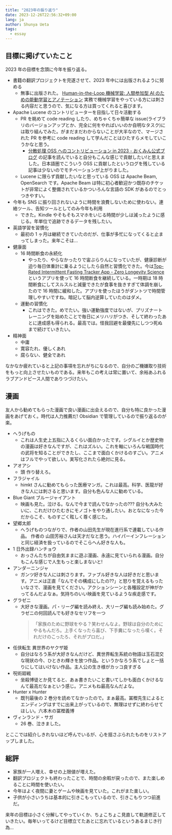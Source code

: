 ```yaml
---
title: "2023年の振り返り"
date: 2023-12-26T22:56:32+09:00
lang: ja
author: Shunya Ueta
tags:
  - essay
---
```


## 目標に掲げていたこと

2023 年の目標を念頭に今年を振り返る。

- 書籍の翻訳プロジェクトを完遂させて、2023 年中には出版されるように努める
  - 無事に出版された。
    [Human-in-the-Loop 機械学習: 人間参加型 AI のための能動学習とアノテーション](https://amzn.to/47u5tFz)
    実務で機械学習をやっている方には刺さる内容だと思うので、気になる方は買ってくれると喜びます。
- Apache Lucene のコントリビューターを目指して日々活動する
  - PR を眺めて code reading したり、めちゃくちゃ簡単な issue(ライブラリのバージョンアップとか、完全に何をやればいいのか自明なタスク)には取り組んでみた。がまだまだわからないことが大半なので、マージされた PR を参考に code reading して学んだことはひたすらメモしていこうかなと思う。
    - [分散処理 OSS へのコントリビューション in 2023 \- おくみん公式ブログ](https://blog.okumin.com/entry/2023/12/25/011606)
      の記事を読んでいると自分もこんな感じで貢献したい!と思えました。日本語圏でこういう OSS に貢献したというログを残している記事は少ないのでモチベーションが上がりました。
  - Lucene に限らず貢献したいなと思っている OSS は Apache Beam, OpenSearch です。Apache Beam は特に初心者歓迎かつ既存のチケットが非常によく整備されているかついろんな言語の SDK があるのでとっつきやすい。
- 今年も SNS に振り回されないように時間を浪費しないために使わない。連絡ツール、告知ツールとしてのみ今年も利用
  - できた。Kindle やそもそもスマホをいじる時間が少しは減ったように感じる。年単位で追跡できるデータを残したい。
- 英語学習を習慣化
  - 最初の 1 ヶ月は継続できていたのだが、仕事が多忙になってくると止まってしまった。来年こそは...
- 健康面
  - 16 時間断食の永続化
    - やったり、やらなかったりで宙ぶらりんになっていたが、健康診断が迫り毎日体重計に乗るようにしたら自然と習慣化できた。今は[Top\-Rated Intermittent Fasting Tracker App \- Zero Longevity Science](https://zerolongevity.com/) というアプリを使って 16 時間断食を継続している。一時期は 18 時間断食にしてスルスルと減量できたが食事を抜きすぎて体調を崩したので 16 時間に緩和した。アプリを使ったほうがダントツで時間管理しやすいですね。暗記して脳内逆算していたのはダメ。
  - 運動の習慣化
    - これはできた。めでたい。強い運動強度ではないが、プリズナートレーニングを始めたことで毎日にメリハリがつき、そして終わったあとに達成感も得られる。最高では。怪我回避を最優先にしつつ死ぬまで続けていきたい。
- 精神面
  - 中庸
  - 寛容たれ、優しくあれ
  - 腐らない、健全であれ

なかなか疲れていると上記の事項を忘れがちになるので、自分のご機嫌取り技術をもっと向上させたいものである。来年もこの考えは常に置いて、余裕あふれるラブアンドピース人間でありつづけたい。

## 漫画

友人から勧めてもらった漫画で良い漫画に出会えるので、自分も特に良かった漫画をあげておく。時代は人力推薦だ! Obsidian で管理しているので振り返るのが楽。

- へうげもの
  - これは人生史上五指に入るくらい面白かったです。シグルイとか歴史物の漫画は好きなんですが、これはズルい。これを軸にいろんな戦国時代の武将を知ることができたし、ここまで面白くかけるのすごい。アニメはフルでやって欲しい。実写化されたら絶対に見る。
- アオアシ
  - 頭 作り替えろ。
- フラジャイル
  - himkt さんに勧めてもらった医療マンガ。これは最高。科学、医龍が好きな人には刺さると思います。自分も色んな人に勧めている。
- Blue Giant ブルージャイアント
  - 映画も見た。泣ける。なんで今まで読んでなかったの??? 自分も大みたいに、これだけひたむきにモノゴトをやり通したい。おとなになった今だからこそ、ものすごく眩しく尊く感じた。
- 望郷太郎
  - へうげものつながりで、作者の山田先生が現在進行系で連載している作品。 作者の 山田芳裕さんは天才だなと思う。ハイパーインフレーション と同じ経済を扱っているのでそこらへん好きな人も。
- 1 日外出録ハンチョウ
  - おっさんたちが自由気ままに遊ぶ漫画、永遠に見ていられる漫画。自分もこんな感じで人生もっと楽しまないと!
- アンダーニンジャ
  - ガンツ好きな人には刺さります。ファブル好きな人は好きだと思います。アニメは正直「なんでその構成にしたの??」と怒りを覚えるもったいなさで、漫画を見てください。アクションシーンと各種設定が神がかってるんだよなぁ。気持ちのいい映画を見ているような疾走感です。
- グラゼニ
  - 大好きな漫画。パ・リーグ編を読み終え、大リーグ編も読み始めた。グラゼニの何回読んでも好きなセリフを一つ
    > 「家族のために野球をやる？笑わせんなよ。野球は自分のためにやるもんだろ。上手くなったら喜び、下手糞になったら嘆く。それだけのこったろ、それがプロだ。」
- 任侠転生 異世界のヤクザ姫
  - 自分はなろう系が大好きなんだけど、異世界転生系統の物語は玉石混交な現状の今、ひときわ輝きを放つ作品。というかなろう系でしょと一括りにしてはいけない作品。主人公の生き様がカッコ良すぎる
- 呪術廻戦
  - 坐殺博徒とか見てると、あぁ書きたいこと書いてしかも面白くかけるなんて最高だなぁという感じ。アニメもね最高なんだよな。
- Hunter x Hunter
  - 既刊最後の 2 巻分を読めてなかったので。まぁ最高。冨樫先生によるとエンディングはすでに出来上がっているので、無理はせずに終わらせてほしい。六本木の冨樫義博
- ヴィンランド・サガ
  - 26 巻、泣きました。

とここでは紹介しきれないほど呼んでいるが、心を揺さぶられたものをリストアップしました。

## 総評

- 家族が一人増え、幸せの上限値が増えた。
- 翻訳プロジェクトも終わったことで、時間の余暇が戻ったので、また楽しめることに時間を使いたい。
- 今年はよく夜間に妻とゲームや映画を見ていた。これがまた楽しい。
- 子供が小さいうちは基本的に引きこもっているので、引きこもりつつ前進だ。

来年の目標は小さく分解してやっていくか、ちょこちょこ見直して軌道修正していきたい。毎年いってるけど目標立てたあとに忘れているというあるまじき行為...

